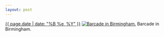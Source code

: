 ```yaml
---
layout: post
---
```


<p>
  <time><a href="/406">{{ page.date | date: "%B %e, %Y" }}</a></time>
  <a href="/406"><img src="{{ site.assets_url }}/406-640.jpg" srcset="{{ site.assets_url }}/406-1280.jpg 1280w, {{ site.assets_url }}/406-960.jpg 960w, {{ site.assets_url }}/406-640.jpg 640w, {{ site.assets_url }}/406-320.jpg 320w" sizes="(min-width: 700px) 50vw, calc(100vw - 2rem)" alt="Barcade in Birmingham." /></a>
  <span>Barcade in Birmingham.</span>
</p>

